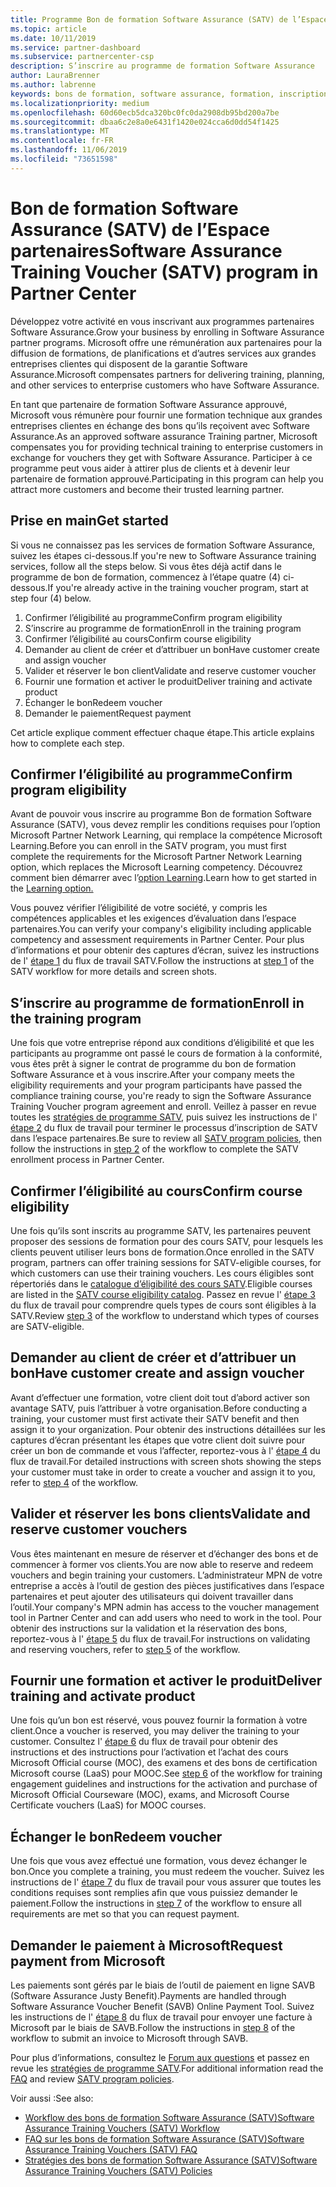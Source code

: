 ```yaml
---
title: Programme Bon de formation Software Assurance (SATV) de l’Espace partenaires | Espace partenaires
ms.topic: article
ms.date: 10/11/2019
ms.service: partner-dashboard
ms.subservice: partnercenter-csp
description: S’inscrire au programme de formation Software Assurance
author: LauraBrenner
ms.author: labrenne
keywords: bons de formation, software assurance, formation, inscription à SATV, SATV
ms.localizationpriority: medium
ms.openlocfilehash: 60d60ecb5dca320bc0fc0da2908db95bd200a7be
ms.sourcegitcommit: dbaa6c2e8a0e6431f1420e024cca6d0dd54f1425
ms.translationtype: MT
ms.contentlocale: fr-FR
ms.lasthandoff: 11/06/2019
ms.locfileid: "73651598"
---
```

# <a name="software-assurance-training-voucher-satv-program-in-partner-center"></a><span data-ttu-id="e5aa4-104">Bon de formation Software Assurance (SATV) de l’Espace partenaires</span><span class="sxs-lookup"><span data-stu-id="e5aa4-104">Software Assurance Training Voucher (SATV) program in Partner Center</span></span>

<span data-ttu-id="e5aa4-105">Développez votre activité en vous inscrivant aux programmes partenaires Software Assurance.</span><span class="sxs-lookup"><span data-stu-id="e5aa4-105">Grow your business by enrolling in Software Assurance partner programs.</span></span> <span data-ttu-id="e5aa4-106">Microsoft offre une rémunération aux partenaires pour la diffusion de formations, de planifications et d’autres services aux grandes entreprises clientes qui disposent de la garantie Software Assurance.</span><span class="sxs-lookup"><span data-stu-id="e5aa4-106">Microsoft compensates partners for delivering training, planning, and other services to enterprise customers who have Software Assurance.</span></span> 

<span data-ttu-id="e5aa4-107">En tant que partenaire de formation Software Assurance approuvé, Microsoft vous rémunère pour fournir une formation technique aux grandes entreprises clientes en échange des bons qu’ils reçoivent avec Software Assurance.</span><span class="sxs-lookup"><span data-stu-id="e5aa4-107">As an approved software assurance Training partner, Microsoft compensates you for providing technical training to enterprise customers in exchange for vouchers they get with Software Assurance.</span></span> <span data-ttu-id="e5aa4-108">Participer à ce programme peut vous aider à attirer plus de clients et à devenir leur partenaire de formation approuvé.</span><span class="sxs-lookup"><span data-stu-id="e5aa4-108">Participating in this program can help you attract more customers and become their trusted learning partner.</span></span>

## <a name="get-started"></a><span data-ttu-id="e5aa4-109">Prise en main</span><span class="sxs-lookup"><span data-stu-id="e5aa4-109">Get started</span></span>

<span data-ttu-id="e5aa4-110">Si vous ne connaissez pas les services de formation Software Assurance, suivez les étapes ci-dessous.</span><span class="sxs-lookup"><span data-stu-id="e5aa4-110">If you're new to Software Assurance training services, follow all the steps below.</span></span> <span data-ttu-id="e5aa4-111">Si vous êtes déjà actif dans le programme de bon de formation, commencez à l’étape quatre (4) ci-dessous.</span><span class="sxs-lookup"><span data-stu-id="e5aa4-111">If you're already active in the training voucher program, start at step four (4) below.</span></span> 

1. <span data-ttu-id="e5aa4-112">Confirmer l’éligibilité au programme</span><span class="sxs-lookup"><span data-stu-id="e5aa4-112">Confirm program eligibility</span></span>
2. <span data-ttu-id="e5aa4-113">S’inscrire au programme de formation</span><span class="sxs-lookup"><span data-stu-id="e5aa4-113">Enroll in the training program</span></span>
3. <span data-ttu-id="e5aa4-114">Confirmer l’éligibilité au cours</span><span class="sxs-lookup"><span data-stu-id="e5aa4-114">Confirm course eligibility</span></span>
4. <span data-ttu-id="e5aa4-115">Demander au client de créer et d’attribuer un bon</span><span class="sxs-lookup"><span data-stu-id="e5aa4-115">Have customer create and assign voucher</span></span>
5. <span data-ttu-id="e5aa4-116">Valider et réserver le bon client</span><span class="sxs-lookup"><span data-stu-id="e5aa4-116">Validate and reserve customer voucher</span></span>
6. <span data-ttu-id="e5aa4-117">Fournir une formation et activer le produit</span><span class="sxs-lookup"><span data-stu-id="e5aa4-117">Deliver training and activate product</span></span>
7. <span data-ttu-id="e5aa4-118">Échanger le bon</span><span class="sxs-lookup"><span data-stu-id="e5aa4-118">Redeem voucher</span></span>
8. <span data-ttu-id="e5aa4-119">Demander le paiement</span><span class="sxs-lookup"><span data-stu-id="e5aa4-119">Request payment</span></span>

<span data-ttu-id="e5aa4-120">Cet article explique comment effectuer chaque étape.</span><span class="sxs-lookup"><span data-stu-id="e5aa4-120">This article explains how to complete each step.</span></span>

## <a name="confirm-program-eligibility"></a><span data-ttu-id="e5aa4-121">Confirmer l’éligibilité au programme</span><span class="sxs-lookup"><span data-stu-id="e5aa4-121">Confirm program eligibility</span></span>

<span data-ttu-id="e5aa4-122">Avant de pouvoir vous inscrire au programme Bon de formation Software Assurance (SATV), vous devez remplir les conditions requises pour l’option Microsoft Partner Network Learning, qui remplace la compétence Microsoft Learning.</span><span class="sxs-lookup"><span data-stu-id="e5aa4-122">Before you can enroll in the SATV program, you must first complete the requirements for the Microsoft Partner Network Learning option, which replaces the Microsoft Learning competency.</span></span> <span data-ttu-id="e5aa4-123">Découvrez comment bien démarrer avec l’[option Learning](https://partner.microsoft.com/membership/learning-partners).</span><span class="sxs-lookup"><span data-stu-id="e5aa4-123">Learn how to get started in the [Learning option.](https://partner.microsoft.com/membership/learning-partners)</span></span>

<span data-ttu-id="e5aa4-124">Vous pouvez vérifier l’éligibilité de votre société, y compris les compétences applicables et les exigences d’évaluation dans l’espace partenaires.</span><span class="sxs-lookup"><span data-stu-id="e5aa4-124">You can verify your company's eligibility including applicable competency and assessment requirements in Partner Center.</span></span> <span data-ttu-id="e5aa4-125">Pour plus d’informations et pour obtenir des captures d’écran, suivez les instructions de l' [étape 1](https://query.prod.cms.rt.microsoft.com/cms/api/am/binary/RE3krfK) du flux de travail SATV.</span><span class="sxs-lookup"><span data-stu-id="e5aa4-125">Follow the instructions at [step 1](https://query.prod.cms.rt.microsoft.com/cms/api/am/binary/RE3krfK) of the SATV workflow for more details and screen shots.</span></span>

## <a name="enroll-in-the-training-program"></a><span data-ttu-id="e5aa4-126">S’inscrire au programme de formation</span><span class="sxs-lookup"><span data-stu-id="e5aa4-126">Enroll in the training program</span></span>

<span data-ttu-id="e5aa4-127">Une fois que votre entreprise répond aux conditions d’éligibilité et que les participants au programme ont passé le cours de formation à la conformité, vous êtes prêt à signer le contrat de programme du bon de formation Software Assurance et à vous inscrire.</span><span class="sxs-lookup"><span data-stu-id="e5aa4-127">After your company meets the eligibility requirements and your program participants have passed the compliance training course, you're ready to sign the Software Assurance Training Voucher program agreement and enroll.</span></span> <span data-ttu-id="e5aa4-128">Veillez à passer en revue toutes les [stratégies de programme SATV](https://query.prod.cms.rt.microsoft.com/cms/api/am/binary/RE3koEP), puis suivez les instructions de l' [étape 2](https://query.prod.cms.rt.microsoft.com/cms/api/am/binary/RE3krfK) du flux de travail pour terminer le processus d’inscription de SATV dans l’espace partenaires.</span><span class="sxs-lookup"><span data-stu-id="e5aa4-128">Be sure to review all [SATV program policies](https://query.prod.cms.rt.microsoft.com/cms/api/am/binary/RE3koEP), then follow the instructions in [step 2](https://query.prod.cms.rt.microsoft.com/cms/api/am/binary/RE3krfK) of the workflow to complete the SATV enrollment process in Partner Center.</span></span>   


## <a name="confirm-course-eligibility"></a><span data-ttu-id="e5aa4-129">Confirmer l’éligibilité au cours</span><span class="sxs-lookup"><span data-stu-id="e5aa4-129">Confirm course eligibility</span></span>
<span data-ttu-id="e5aa4-130">Une fois qu’ils sont inscrits au programme SATV, les partenaires peuvent proposer des sessions de formation pour des cours SATV, pour lesquels les clients peuvent utiliser leurs bons de formation.</span><span class="sxs-lookup"><span data-stu-id="e5aa4-130">Once enrolled in the SATV program, partners can offer training sessions for SATV-eligible courses, for which customers can use their training vouchers.</span></span> <span data-ttu-id="e5aa4-131">Les cours éligibles sont répertoriés dans le [catalogue d’éligibilité des cours SATV](http://savl-catalog.microsoft.com/).</span><span class="sxs-lookup"><span data-stu-id="e5aa4-131">Eligible courses are listed in the [SATV course eligibility catalog](http://savl-catalog.microsoft.com/).</span></span> <span data-ttu-id="e5aa4-132">Passez en revue l' [étape 3](https://query.prod.cms.rt.microsoft.com/cms/api/am/binary/RE3krfK) du flux de travail pour comprendre quels types de cours sont éligibles à la SATV.</span><span class="sxs-lookup"><span data-stu-id="e5aa4-132">Review [step 3](https://query.prod.cms.rt.microsoft.com/cms/api/am/binary/RE3krfK) of the workflow to understand which types of courses are SATV-eligible.</span></span>

## <a name="have-customer-create-and-assign-voucher"></a><span data-ttu-id="e5aa4-133">Demander au client de créer et d’attribuer un bon</span><span class="sxs-lookup"><span data-stu-id="e5aa4-133">Have customer create and assign voucher</span></span>

<span data-ttu-id="e5aa4-134">Avant d’effectuer une formation, votre client doit tout d’abord activer son avantage SATV, puis l’attribuer à votre organisation.</span><span class="sxs-lookup"><span data-stu-id="e5aa4-134">Before conducting a training, your customer must first activate their SATV benefit and then assign it to your organization.</span></span> <span data-ttu-id="e5aa4-135">Pour obtenir des instructions détaillées sur les captures d’écran présentant les étapes que votre client doit suivre pour créer un bon de commande et vous l’affecter, reportez-vous à l' [étape 4](https://query.prod.cms.rt.microsoft.com/cms/api/am/binary/RE3krfK) du flux de travail.</span><span class="sxs-lookup"><span data-stu-id="e5aa4-135">For detailed instructions with screen shots showing the steps your customer must take in order to create a voucher and assign it to you, refer to [step 4](https://query.prod.cms.rt.microsoft.com/cms/api/am/binary/RE3krfK) of the workflow.</span></span>

## <a name="validate-and-reserve-customer-vouchers"></a><span data-ttu-id="e5aa4-136">Valider et réserver les bons clients</span><span class="sxs-lookup"><span data-stu-id="e5aa4-136">Validate and reserve customer vouchers</span></span>

<span data-ttu-id="e5aa4-137">Vous êtes maintenant en mesure de réserver et d’échanger des bons et de commencer à former vos clients.</span><span class="sxs-lookup"><span data-stu-id="e5aa4-137">You are now able to reserve and redeem vouchers and begin training your customers.</span></span> <span data-ttu-id="e5aa4-138">L’administrateur MPN de votre entreprise a accès à l’outil de gestion des pièces justificatives dans l’espace partenaires et peut ajouter des utilisateurs qui doivent travailler dans l’outil.</span><span class="sxs-lookup"><span data-stu-id="e5aa4-138">Your company's MPN admin has access to the voucher management tool in Partner Center and can add users who need to work in the tool.</span></span> <span data-ttu-id="e5aa4-139">Pour obtenir des instructions sur la validation et la réservation des bons, reportez-vous à l' [étape 5](https://query.prod.cms.rt.microsoft.com/cms/api/am/binary/RE3krfK) du flux de travail.</span><span class="sxs-lookup"><span data-stu-id="e5aa4-139">For instructions on validating and reserving vouchers, refer to [step 5](https://query.prod.cms.rt.microsoft.com/cms/api/am/binary/RE3krfK) of the workflow.</span></span>

## <a name="deliver-training-and-activate-product"></a><span data-ttu-id="e5aa4-140">Fournir une formation et activer le produit</span><span class="sxs-lookup"><span data-stu-id="e5aa4-140">Deliver training and activate product</span></span>

<span data-ttu-id="e5aa4-141">Une fois qu’un bon est réservé, vous pouvez fournir la formation à votre client.</span><span class="sxs-lookup"><span data-stu-id="e5aa4-141">Once a voucher is reserved, you may deliver the training to your customer.</span></span> <span data-ttu-id="e5aa4-142">Consultez l' [étape 6](https://query.prod.cms.rt.microsoft.com/cms/api/am/binary/RE3krfK) du flux de travail pour obtenir des instructions et des instructions pour l’activation et l’achat des cours Microsoft Official course (MOC), des examens et des bons de certification Microsoft course (LaaS) pour MOOC.</span><span class="sxs-lookup"><span data-stu-id="e5aa4-142">See [step 6](https://query.prod.cms.rt.microsoft.com/cms/api/am/binary/RE3krfK) of the workflow for training engagement guidelines and instructions for the activation and purchase of Microsoft Official Courseware (MOC), exams, and Microsoft Course Certificate vouchers (LaaS) for MOOC courses.</span></span>

## <a name="redeem-voucher"></a><span data-ttu-id="e5aa4-143">Échanger le bon</span><span class="sxs-lookup"><span data-stu-id="e5aa4-143">Redeem voucher</span></span>

<span data-ttu-id="e5aa4-144">Une fois que vous avez effectué une formation, vous devez échanger le bon.</span><span class="sxs-lookup"><span data-stu-id="e5aa4-144">Once you complete a training, you must redeem the voucher.</span></span> <span data-ttu-id="e5aa4-145">Suivez les instructions de l' [étape 7](https://query.prod.cms.rt.microsoft.com/cms/api/am/binary/RE3krfK) du flux de travail pour vous assurer que toutes les conditions requises sont remplies afin que vous puissiez demander le paiement.</span><span class="sxs-lookup"><span data-stu-id="e5aa4-145">Follow the instructions in [step 7](https://query.prod.cms.rt.microsoft.com/cms/api/am/binary/RE3krfK) of the workflow to ensure all requirements are met so that you can request payment.</span></span> 


## <a name="request-payment-from-microsoft"></a><span data-ttu-id="e5aa4-146">Demander le paiement à Microsoft</span><span class="sxs-lookup"><span data-stu-id="e5aa4-146">Request payment from Microsoft</span></span>

<span data-ttu-id="e5aa4-147">Les paiements sont gérés par le biais de l’outil de paiement en ligne SAVB (Software Assurance Justy Benefit).</span><span class="sxs-lookup"><span data-stu-id="e5aa4-147">Payments are handled through Software Assurance Voucher Benefit (SAVB) Online Payment Tool.</span></span> <span data-ttu-id="e5aa4-148">Suivez les instructions de l' [étape 8](https://query.prod.cms.rt.microsoft.com/cms/api/am/binary/RE3krfK) du flux de travail pour envoyer une facture à Microsoft par le biais de SAVB.</span><span class="sxs-lookup"><span data-stu-id="e5aa4-148">Follow the instructions in [step 8](https://query.prod.cms.rt.microsoft.com/cms/api/am/binary/RE3krfK) of the workflow to submit an invoice to Microsoft through SAVB.</span></span> 

<span data-ttu-id="e5aa4-149">Pour plus d’informations, consultez le [Forum aux questions](https://query.prod.cms.rt.microsoft.com/cms/api/am/binary/RE3kz5o) et passez en revue les [stratégies de programme SATV](https://query.prod.cms.rt.microsoft.com/cms/api/am/binary/RE3koEP).</span><span class="sxs-lookup"><span data-stu-id="e5aa4-149">For additional information read the [FAQ](https://query.prod.cms.rt.microsoft.com/cms/api/am/binary/RE3kz5o) and review [SATV program policies](https://query.prod.cms.rt.microsoft.com/cms/api/am/binary/RE3koEP).</span></span>

<span data-ttu-id="e5aa4-150">Voir aussi :</span><span class="sxs-lookup"><span data-stu-id="e5aa4-150">See also:</span></span>

- [<span data-ttu-id="e5aa4-151">Workflow des bons de formation Software Assurance (SATV)</span><span class="sxs-lookup"><span data-stu-id="e5aa4-151">Software Assurance Training Vouchers (SATV) Workflow</span></span>](https://query.prod.cms.rt.microsoft.com/cms/api/am/binary/RE3krfK)
- [<span data-ttu-id="e5aa4-152">FAQ sur les bons de formation Software Assurance (SATV)</span><span class="sxs-lookup"><span data-stu-id="e5aa4-152">Software Assurance Training Vouchers (SATV) FAQ</span></span>](https://query.prod.cms.rt.microsoft.com/cms/api/am/binary/RE3kz5o)
- [<span data-ttu-id="e5aa4-153">Stratégies des bons de formation Software Assurance (SATV)</span><span class="sxs-lookup"><span data-stu-id="e5aa4-153">Software Assurance Training Vouchers (SATV) Policies</span></span>](https://query.prod.cms.rt.microsoft.com/cms/api/am/binary/RE3koEP)